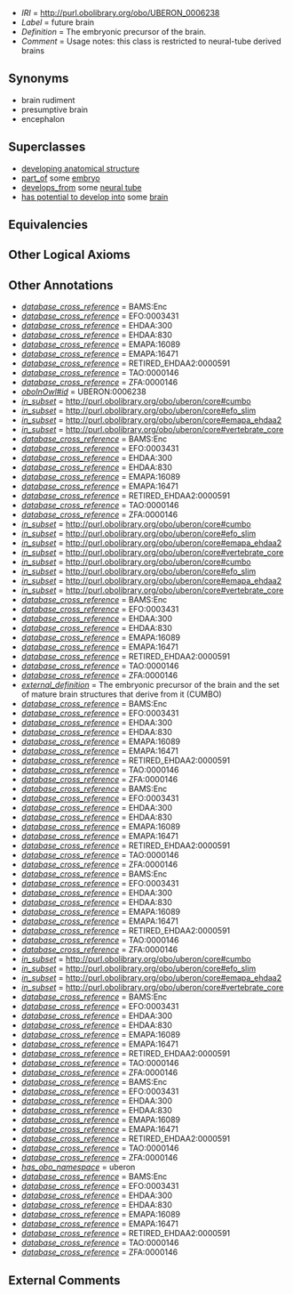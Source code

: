  * *IRI* = http://purl.obolibrary.org/obo/UBERON_0006238
 * *Label* = future brain
 * *Definition* = The embryonic precursor of the brain.
 * *Comment* = Usage notes: this class is restricted to neural-tube derived brains

## Synonyms

 * brain rudiment
 * presumptive brain
 * encephalon

## Superclasses

 * [developing anatomical structure](../../UBERON/23/UBERON_0005423.md)
 * [part_of](../../BFO/50/BFO_0000050.md) some [embryo](../../UBERON/22/UBERON_0000922.md)
 * [develops_from](../../RO/02/RO_0002202.md) some [neural tube](../../UBERON/49/UBERON_0001049.md)
 * [has potential to develop into](../../RO/87/RO_0002387.md) some [brain](../../UBERON/55/UBERON_0000955.md)

## Equivalencies


## Other Logical Axioms


## Other Annotations

 * *[database_cross_reference](../../ef/oboInOwl#hasDbXref.md)* = BAMS:Enc
 * *[database_cross_reference](../../ef/oboInOwl#hasDbXref.md)* = EFO:0003431
 * *[database_cross_reference](../../ef/oboInOwl#hasDbXref.md)* = EHDAA:300
 * *[database_cross_reference](../../ef/oboInOwl#hasDbXref.md)* = EHDAA:830
 * *[database_cross_reference](../../ef/oboInOwl#hasDbXref.md)* = EMAPA:16089
 * *[database_cross_reference](../../ef/oboInOwl#hasDbXref.md)* = EMAPA:16471
 * *[database_cross_reference](../../ef/oboInOwl#hasDbXref.md)* = RETIRED_EHDAA2:0000591
 * *[database_cross_reference](../../ef/oboInOwl#hasDbXref.md)* = TAO:0000146
 * *[database_cross_reference](../../ef/oboInOwl#hasDbXref.md)* = ZFA:0000146
 * *[oboInOwl#id](../../id/oboInOwl#id.md)* = UBERON:0006238
 * *[in_subset](../../et/oboInOwl#inSubset.md)* = http://purl.obolibrary.org/obo/uberon/core#cumbo
 * *[in_subset](../../et/oboInOwl#inSubset.md)* = http://purl.obolibrary.org/obo/uberon/core#efo_slim
 * *[in_subset](../../et/oboInOwl#inSubset.md)* = http://purl.obolibrary.org/obo/uberon/core#emapa_ehdaa2
 * *[in_subset](../../et/oboInOwl#inSubset.md)* = http://purl.obolibrary.org/obo/uberon/core#vertebrate_core
 * *[database_cross_reference](../../ef/oboInOwl#hasDbXref.md)* = BAMS:Enc
 * *[database_cross_reference](../../ef/oboInOwl#hasDbXref.md)* = EFO:0003431
 * *[database_cross_reference](../../ef/oboInOwl#hasDbXref.md)* = EHDAA:300
 * *[database_cross_reference](../../ef/oboInOwl#hasDbXref.md)* = EHDAA:830
 * *[database_cross_reference](../../ef/oboInOwl#hasDbXref.md)* = EMAPA:16089
 * *[database_cross_reference](../../ef/oboInOwl#hasDbXref.md)* = EMAPA:16471
 * *[database_cross_reference](../../ef/oboInOwl#hasDbXref.md)* = RETIRED_EHDAA2:0000591
 * *[database_cross_reference](../../ef/oboInOwl#hasDbXref.md)* = TAO:0000146
 * *[database_cross_reference](../../ef/oboInOwl#hasDbXref.md)* = ZFA:0000146
 * *[in_subset](../../et/oboInOwl#inSubset.md)* = http://purl.obolibrary.org/obo/uberon/core#cumbo
 * *[in_subset](../../et/oboInOwl#inSubset.md)* = http://purl.obolibrary.org/obo/uberon/core#efo_slim
 * *[in_subset](../../et/oboInOwl#inSubset.md)* = http://purl.obolibrary.org/obo/uberon/core#emapa_ehdaa2
 * *[in_subset](../../et/oboInOwl#inSubset.md)* = http://purl.obolibrary.org/obo/uberon/core#vertebrate_core
 * *[in_subset](../../et/oboInOwl#inSubset.md)* = http://purl.obolibrary.org/obo/uberon/core#cumbo
 * *[in_subset](../../et/oboInOwl#inSubset.md)* = http://purl.obolibrary.org/obo/uberon/core#efo_slim
 * *[in_subset](../../et/oboInOwl#inSubset.md)* = http://purl.obolibrary.org/obo/uberon/core#emapa_ehdaa2
 * *[in_subset](../../et/oboInOwl#inSubset.md)* = http://purl.obolibrary.org/obo/uberon/core#vertebrate_core
 * *[database_cross_reference](../../ef/oboInOwl#hasDbXref.md)* = BAMS:Enc
 * *[database_cross_reference](../../ef/oboInOwl#hasDbXref.md)* = EFO:0003431
 * *[database_cross_reference](../../ef/oboInOwl#hasDbXref.md)* = EHDAA:300
 * *[database_cross_reference](../../ef/oboInOwl#hasDbXref.md)* = EHDAA:830
 * *[database_cross_reference](../../ef/oboInOwl#hasDbXref.md)* = EMAPA:16089
 * *[database_cross_reference](../../ef/oboInOwl#hasDbXref.md)* = EMAPA:16471
 * *[database_cross_reference](../../ef/oboInOwl#hasDbXref.md)* = RETIRED_EHDAA2:0000591
 * *[database_cross_reference](../../ef/oboInOwl#hasDbXref.md)* = TAO:0000146
 * *[database_cross_reference](../../ef/oboInOwl#hasDbXref.md)* = ZFA:0000146
 * *[external_definition](../../UBPROP/01/UBPROP_0000001.md)* = The embryonic precursor of the brain and the set of mature brain structures that derive from it (CUMBO)
 * *[database_cross_reference](../../ef/oboInOwl#hasDbXref.md)* = BAMS:Enc
 * *[database_cross_reference](../../ef/oboInOwl#hasDbXref.md)* = EFO:0003431
 * *[database_cross_reference](../../ef/oboInOwl#hasDbXref.md)* = EHDAA:300
 * *[database_cross_reference](../../ef/oboInOwl#hasDbXref.md)* = EHDAA:830
 * *[database_cross_reference](../../ef/oboInOwl#hasDbXref.md)* = EMAPA:16089
 * *[database_cross_reference](../../ef/oboInOwl#hasDbXref.md)* = EMAPA:16471
 * *[database_cross_reference](../../ef/oboInOwl#hasDbXref.md)* = RETIRED_EHDAA2:0000591
 * *[database_cross_reference](../../ef/oboInOwl#hasDbXref.md)* = TAO:0000146
 * *[database_cross_reference](../../ef/oboInOwl#hasDbXref.md)* = ZFA:0000146
 * *[database_cross_reference](../../ef/oboInOwl#hasDbXref.md)* = BAMS:Enc
 * *[database_cross_reference](../../ef/oboInOwl#hasDbXref.md)* = EFO:0003431
 * *[database_cross_reference](../../ef/oboInOwl#hasDbXref.md)* = EHDAA:300
 * *[database_cross_reference](../../ef/oboInOwl#hasDbXref.md)* = EHDAA:830
 * *[database_cross_reference](../../ef/oboInOwl#hasDbXref.md)* = EMAPA:16089
 * *[database_cross_reference](../../ef/oboInOwl#hasDbXref.md)* = EMAPA:16471
 * *[database_cross_reference](../../ef/oboInOwl#hasDbXref.md)* = RETIRED_EHDAA2:0000591
 * *[database_cross_reference](../../ef/oboInOwl#hasDbXref.md)* = TAO:0000146
 * *[database_cross_reference](../../ef/oboInOwl#hasDbXref.md)* = ZFA:0000146
 * *[database_cross_reference](../../ef/oboInOwl#hasDbXref.md)* = BAMS:Enc
 * *[database_cross_reference](../../ef/oboInOwl#hasDbXref.md)* = EFO:0003431
 * *[database_cross_reference](../../ef/oboInOwl#hasDbXref.md)* = EHDAA:300
 * *[database_cross_reference](../../ef/oboInOwl#hasDbXref.md)* = EHDAA:830
 * *[database_cross_reference](../../ef/oboInOwl#hasDbXref.md)* = EMAPA:16089
 * *[database_cross_reference](../../ef/oboInOwl#hasDbXref.md)* = EMAPA:16471
 * *[database_cross_reference](../../ef/oboInOwl#hasDbXref.md)* = RETIRED_EHDAA2:0000591
 * *[database_cross_reference](../../ef/oboInOwl#hasDbXref.md)* = TAO:0000146
 * *[database_cross_reference](../../ef/oboInOwl#hasDbXref.md)* = ZFA:0000146
 * *[in_subset](../../et/oboInOwl#inSubset.md)* = http://purl.obolibrary.org/obo/uberon/core#cumbo
 * *[in_subset](../../et/oboInOwl#inSubset.md)* = http://purl.obolibrary.org/obo/uberon/core#efo_slim
 * *[in_subset](../../et/oboInOwl#inSubset.md)* = http://purl.obolibrary.org/obo/uberon/core#emapa_ehdaa2
 * *[in_subset](../../et/oboInOwl#inSubset.md)* = http://purl.obolibrary.org/obo/uberon/core#vertebrate_core
 * *[database_cross_reference](../../ef/oboInOwl#hasDbXref.md)* = BAMS:Enc
 * *[database_cross_reference](../../ef/oboInOwl#hasDbXref.md)* = EFO:0003431
 * *[database_cross_reference](../../ef/oboInOwl#hasDbXref.md)* = EHDAA:300
 * *[database_cross_reference](../../ef/oboInOwl#hasDbXref.md)* = EHDAA:830
 * *[database_cross_reference](../../ef/oboInOwl#hasDbXref.md)* = EMAPA:16089
 * *[database_cross_reference](../../ef/oboInOwl#hasDbXref.md)* = EMAPA:16471
 * *[database_cross_reference](../../ef/oboInOwl#hasDbXref.md)* = RETIRED_EHDAA2:0000591
 * *[database_cross_reference](../../ef/oboInOwl#hasDbXref.md)* = TAO:0000146
 * *[database_cross_reference](../../ef/oboInOwl#hasDbXref.md)* = ZFA:0000146
 * *[database_cross_reference](../../ef/oboInOwl#hasDbXref.md)* = BAMS:Enc
 * *[database_cross_reference](../../ef/oboInOwl#hasDbXref.md)* = EFO:0003431
 * *[database_cross_reference](../../ef/oboInOwl#hasDbXref.md)* = EHDAA:300
 * *[database_cross_reference](../../ef/oboInOwl#hasDbXref.md)* = EHDAA:830
 * *[database_cross_reference](../../ef/oboInOwl#hasDbXref.md)* = EMAPA:16089
 * *[database_cross_reference](../../ef/oboInOwl#hasDbXref.md)* = EMAPA:16471
 * *[database_cross_reference](../../ef/oboInOwl#hasDbXref.md)* = RETIRED_EHDAA2:0000591
 * *[database_cross_reference](../../ef/oboInOwl#hasDbXref.md)* = TAO:0000146
 * *[database_cross_reference](../../ef/oboInOwl#hasDbXref.md)* = ZFA:0000146
 * *[has_obo_namespace](../../ce/oboInOwl#hasOBONamespace.md)* = uberon
 * *[database_cross_reference](../../ef/oboInOwl#hasDbXref.md)* = BAMS:Enc
 * *[database_cross_reference](../../ef/oboInOwl#hasDbXref.md)* = EFO:0003431
 * *[database_cross_reference](../../ef/oboInOwl#hasDbXref.md)* = EHDAA:300
 * *[database_cross_reference](../../ef/oboInOwl#hasDbXref.md)* = EHDAA:830
 * *[database_cross_reference](../../ef/oboInOwl#hasDbXref.md)* = EMAPA:16089
 * *[database_cross_reference](../../ef/oboInOwl#hasDbXref.md)* = EMAPA:16471
 * *[database_cross_reference](../../ef/oboInOwl#hasDbXref.md)* = RETIRED_EHDAA2:0000591
 * *[database_cross_reference](../../ef/oboInOwl#hasDbXref.md)* = TAO:0000146
 * *[database_cross_reference](../../ef/oboInOwl#hasDbXref.md)* = ZFA:0000146

## External Comments

